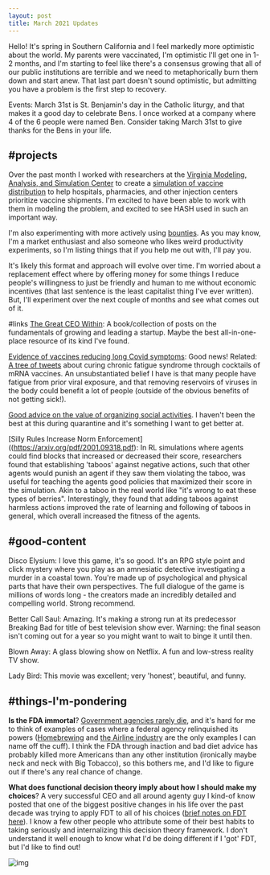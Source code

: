 ```yaml
---
layout: post
title: March 2021 Updates
---
```


Hello! It's spring in Southern California and I feel markedly more optimistic about the world. My parents were vaccinated, I'm optimistic I'll get one in 1-2 months, and I'm starting to feel like there's a consensus growing that all of our public institutions are terrible and we need to metaphorically burn them down and start anew. That last part doesn't sound optimistic, but admitting you have a problem is the first step to recovery.

Events: March 31st is St. Benjamin's day in the Catholic liturgy, and that makes it a good day to celebrate Bens. I once worked at a company where 4 of the 6 people were named Ben. Consider taking March 31st to give thanks for the Bens in your life.

## #projects
Over the past month I worked with researchers at the [Virginia Modeling, Analysis, and Simulation Center](https://www.odu.edu/vmasc) to create a [simulation of vaccine distribution](https://hash.ai/blog/vaccine-distribution-scenario-modeling) to help hospitals, pharmacies, and other injection centers prioritize vaccine shipments. I'm excited to have been able to work with them in modeling the problem, and excited to see HASH used in such an important way.

I'm also experimenting with more actively using [bounties](https://bengoldhaber.com/posts/bounties). As you may know, I'm a market enthusiast and also someone who likes weird productivity experiments, so I'm listing things that if you help me out with, I'll pay you.

It's likely this format and approach will evolve over time. I'm worried about a replacement effect where by offering money for some things I reduce people's willingness to just be friendly and human to me without economic incentives (that last sentence is the least capitalist thing I've ever written). But, I'll experiment over the next couple of months and see what comes out of it.

#links
[The Great CEO Within](https://docs.google.com/document/d/1ZJZbv4J6FZ8Dnb0JuMhJxTnwl-dwqx5xl0s65DE3wO8/edit?fbclid=IwAR2ze1paNBQnmDf518Bj2GKLeKZA3_VUdKzFx8IwgZXj5Vo2uEDk-iDxI48#heading=h.wurvunk0u667): A book/collection of posts on the fundamentals of growing and leading a startup. Maybe the best all-in-one-place resource of its kind I've found.

[Evidence of vaccines reducing long Covid symptoms](https://twitter.com/VirusesImmunity/status/1365051428302172162): Good news! Related: [A tree of tweets](https://treeverse.app/view/lcPQ0K8p) about curing chronic fatigue syndrome through cocktails of mRNA vaccines. An unsubstantiated belief I have is that many people have fatigue from prior viral exposure, and that removing reservoirs of viruses in the body could benefit a lot of people (outside of the obvious benefits of not getting sick!).

[Good advice on the value of organizing social activities](https://archive.vn/wip/kc06d). I haven't been the best at this during quarantine and it's something I want to get better at.

[Silly Rules Increase Norm Enforcement]((https://arxiv.org/pdf/2001.09318.pdf): In RL simulations where agents could find blocks that increased or decreased their score, researchers found that establishing 'taboos' against negative actions, such that other agents would punish an agent if they saw them violating the taboo, was useful for teaching the agents good policies that maximized their score in the simulation. Akin to a taboo in the real world like "it's wrong to eat these types of berries". Interestingly, they found that adding taboos against harmless actions improved the rate of learning and following of taboos in general, which overall increased the fitness of the agents.

## #good-content
Disco Elysium: I love this game, it's so good. It's an RPG style point and click mystery where you play as an amnesiatic detective investigating a murder in a coastal town. You're made up of psychological and physical parts that have their own perspectives. The full dialogue of the game is millions of words long - the creators made an incredibly detailed and compelling world. Strong recommend.

Better Call Saul: Amazing. It's making a strong run at its predecessor Breaking Bad for title of best television show ever. Warning: the final season isn't coming out for a year so you might want to wait to binge it until then.

Blown Away: A glass blowing show on Netflix. A fun and low-stress reality TV show.

Lady Bird: This movie was excellent; very 'honest', beautiful, and funny.

## #things-I'm-pondering

**Is the FDA immortal**? [Government agencies rarely die](https://www.gwern.net/docs/sociology/1976-kaufman-aregovernmentorganizationsimmortal.pdf), and it's hard for me to think of examples of cases where a federal agency relinquished its powers ([Homebrewing](https://archive.vn/wip/0NThV) and [the Airline industry](https://en.wikipedia.org/wiki/Airline_Deregulation_Act) are the only examples I can name off the cuff). I think the FDA through inaction and bad diet advice has probably killed more Americans than any other institution (ironically maybe neck and neck with Big Tobacco), so this bothers me, and I'd like to figure out if there's any real chance of change.

**What does functional decision theory imply about how I should make my choices**? A very successful CEO and all around agenty guy I kind-of know posted that one of the biggest positive changes in his life over the past decade was trying to apply FDT to all of his choices ([brief notes on FDT here](https://notes.bengoldhaber.com/notes/fdt)). I know a few other people who attribute some of their best habits to taking seriously and internalizing this decision theory framework. I don't understand it well enough to know what I'd be doing different if I 'got' FDT, but I'd like to find out!


![img](https://firebasestorage.googleapis.com/v0/b/firescript-577a2.appspot.com/o/imgs%2Fapp%2Fben%2FcC6RSmDXj1.png?alt=media&token=3ca188f6-26b0-496e-9641-ba942fed944b)